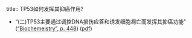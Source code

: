 title:: TP53如何发挥其抑癌作用?

- “(二)TP53主要通过调控DNA损伤应答和诱发细胞凋亡而发挥其抑癌功能” ([“Biochemeistry”, p. 448](zotero://select/library/items/5LP9YZZU)) ([pdf](zotero://open-pdf/library/items/2MLGCVRM?page=448&annotation=83JKYQWD))